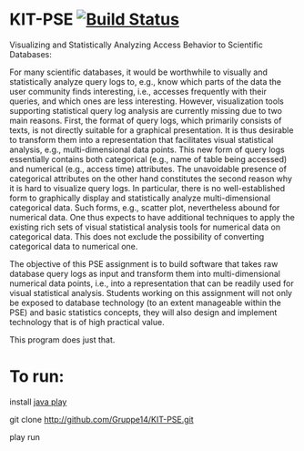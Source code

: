KIT-PSE [![Build Status](https://travis-ci.org/Gruppe14/KIT-PSE.png)](https://travis-ci.org/Gruppe14/KIT-PSE)
=======

Visualizing and Statistically Analyzing Access Behavior to Scientific Databases:

For many scientific databases, it would be worthwhile to visually and statistically analyze query logs to, e.g., know which parts of the data the user community finds interesting, i.e., accesses frequently with their queries, and which ones are less interesting. However, visualization tools supporting statistical query log analysis are currently missing due to two main reasons. First, the format of query logs, which primarily consists of texts, is not directly suitable for a graphical presentation. It is thus desirable to transform them into a representation that facilitates visual statistical analysis, e.g., multi-dimensional data points. This new form of query logs essentially contains both categorical (e.g., name of table being accessed) and numerical (e.g., access time) attributes. The unavoidable presence of categorical attributes on the other hand constitutes the second reason why it is hard to visualize query logs. In particular, there is no well-established form to graphically display and statistically analyze multi-dimensional categorical data. Such forms, e.g., scatter plot, nevertheless abound for numerical data. One thus expects to have additional techniques to apply the existing rich sets of visual statistical analysis tools for numerical data on categorical data. This does not exclude the possibility of converting categorical data to numerical one.

The objective of this PSE assignment is to build software that takes raw database query logs as input and transform them into multi-dimensional numerical data points, i.e., into a representation that can be readily used for visual statistical analysis. Students working on this assignment will not only be exposed to database technology (to an extent manageable within the PSE) and basic statistics concepts, they will also design and implement technology that is of high practical value.



This program does just that.

To run:
==============
install [java play](http://www.playframework.org/documentation/2.1-RC2/Installing)

git clone http://github.com/Gruppe14/KIT-PSE.git

play run
